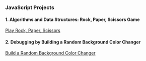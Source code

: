 ### JavaScript Projects

#### 1. Algorithms and Data Structures: Rock, Paper, Scissors Game
[Play Rock, Paper, Scissors](https://kaningleb.github.io/FreeCodeCamp-JavaScript/Algorithms-and-Data-Structures-RPS)

#### 2. Debugging by Building a Random Background Color Changer
[Build a Random Background Color Changer](https://kaningleb.github.io/FreeCodeCamp-JavaScript/Debugging-by-Building-a-Random-Background-Color-Changer)